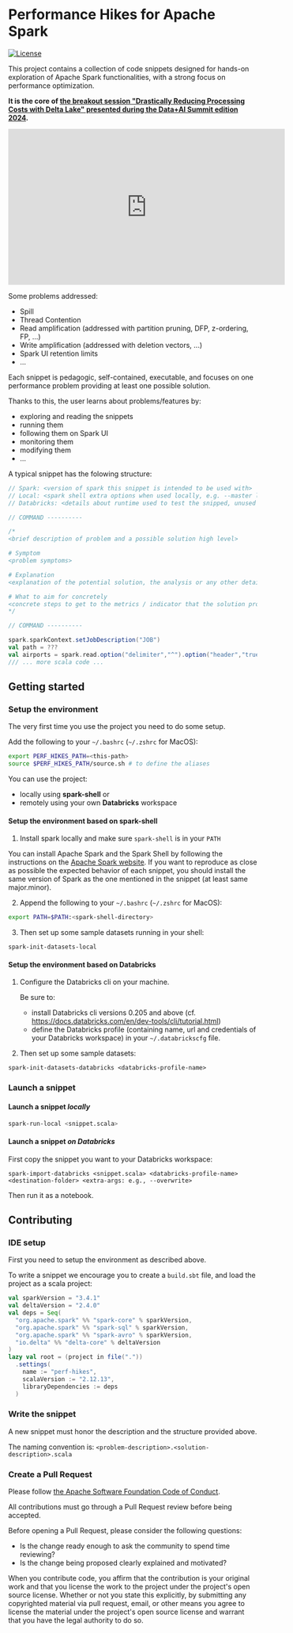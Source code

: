 # Performance Hikes for Apache Spark

[![License](http://img.shields.io/:license-Apache%202-brightgreen.svg)](http://www.apache.org/licenses/LICENSE-2.0.txt)

This project contains a collection of code snippets designed for hands-on exploration of Apache Spark functionalities, with a strong focus on performance optimization.

**It is the core of [the breakout session "Drastically Reducing Processing Costs with Delta Lake" presented during the Data+AI Summit edition 2024](https://www.databricks.com/dataaisummit/session/drastically-reducing-processing-costs-delta-lake).**

<iframe width="560" height="315" src="https://www.youtube.com/embed/YjJ_4HrTAGU?si=sgmImUQEf47bTxR3" title="YouTube video player" frameborder="0" allow="accelerometer; autoplay; clipboard-write; encrypted-media; gyroscope; picture-in-picture; web-share" referrerpolicy="strict-origin-when-cross-origin" allowfullscreen></iframe>

Some problems addressed:

- Spill
- Thread Contention
- Read amplification (addressed with partition pruning, DFP, z-ordering, FP, ...)
- Write amplification (addressed with deletion vectors, ...)
- Spark UI retention limits
- ...

Each snippet is pedagogic, self-contained, executable, and focuses on one performance problem providing at least one possible solution.

Thanks to this, the user learns about problems/features by:
- exploring and reading the snippets
- running them
- following them on Spark UI
- monitoring them
- modifying them
- ...

A typical snippet has the folowing structure:

```scala
// Spark: <version of spark this snippet is intended to be used with>
// Local: <spark shell extra options when used locally, e.g. --master local[2] --driver-memory 1G >
// Databricks: <details about runtime used to test the snipped, unused for now>

// COMMAND ----------

/*
<brief description of problem and a possible solution high level>

# Symptom
<problem symptoms>

# Explanation
<explanation of the potential solution, the analysis or any other detail about how to address the problem>

# What to aim for concretely
<concrete steps to get to the metrics / indicator that the solution proposed is working properly>
*/

// COMMAND ----------

spark.sparkContext.setJobDescription("JOB")
val path = ???
val airports = spark.read.option("delimiter","^").option("header","true").csv(path)
/// ... more scala code ...
```

## Getting started

### Setup the environment

The very first time you use the project you need to do some setup. 

Add the following to your `~/.bashrc` (`~/.zshrc` for MacOS): 

```bash
export PERF_HIKES_PATH=<this-path>
source $PERF_HIKES_PATH/source.sh # to define the aliases
```

You can use the project: 
- locally using **spark-shell** or 
- remotely using your own **Databricks** workspace

#### Setup the environment based on **spark-shell**

1. Install spark locally and make sure `spark-shell` is in your `PATH`

You can install Apache Spark and the Spark Shell by following the instructions on the [Apache Spark website](https://spark.apache.org/downloads.html).
If you want to reproduce as close as possible the expected behavior of each snippet,
you should install the same version of Spark as the one mentioned in the snippet (at least same major.minor).

2. Append the following to your `~/.bashrc` (`~/.zshrc` for MacOS): 

```bash
export PATH=$PATH:<spark-shell-directory>
```

3. Then set up some sample datasets running in your shell:

```
spark-init-datasets-local 
```

#### Setup the environment based on **Databricks**

1. Configure the Databricks cli on your machine.

   Be sure to:
   - install Databricks cli versions 0.205 and above (cf. https://docs.databricks.com/en/dev-tools/cli/tutorial.html)
   - define the Databricks profile (containing name, url and credentials of your Databricks workspace) in your `~/.databrickscfg` file.

2. Then set up some sample datasets:

```
spark-init-datasets-databricks <databricks-profile-name>
```

### Launch a snippet

#### Launch a snippet _locally_

```bash
spark-run-local <snippet.scala>
```

#### Launch a snippet _on Databricks_

First copy the snippet you want to your Databricks workspace:

```
spark-import-databricks <snippet.scala> <databricks-profile-name> <destination-folder> <extra-args: e.g., --overwrite>
```

Then run it as a notebook.

## Contributing

### IDE setup

First you need to setup the environment as described above.

To write a snippet we encourage you to create a `build.sbt` file, and load the project as a scala project:

```scala
val sparkVersion = "3.4.1"
val deltaVersion = "2.4.0"
val deps = Seq(
  "org.apache.spark" %% "spark-core" % sparkVersion,
  "org.apache.spark" %% "spark-sql" % sparkVersion,
  "org.apache.spark" %% "spark-avro" % sparkVersion,
  "io.delta" %% "delta-core" % deltaVersion
)
lazy val root = (project in file("."))
  .settings(
    name := "perf-hikes",
    scalaVersion := "2.12.13",
    libraryDependencies := deps
  )
```

### Write the snippet

A new snippet must honor the description and the structure provided above.

The naming convention is: `<problem-description>.<solution-description>.scala`

### Create a Pull Request

Please follow [the Apache Software Foundation Code of Conduct](https://www.apache.org/foundation/policies/conduct.html).

All contributions must go through a Pull Request review before being accepted. 

Before opening a Pull Request, please consider the following questions:

- Is the change ready enough to ask the community to spend time reviewing?
- Is the change being proposed clearly explained and motivated?

When you contribute code, you affirm that the contribution is your original work and that you
license the work to the project under the project's open source license. Whether or not you
state this explicitly, by submitting any copyrighted material via pull request, email, or
other means you agree to license the material under the project's open source license and
warrant that you have the legal authority to do so.
